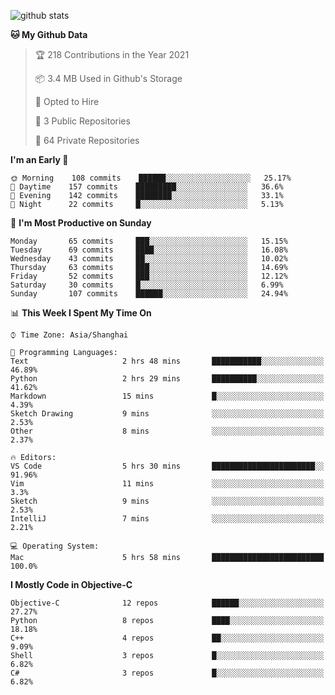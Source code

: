 
![github stats](https://github-readme-stats.vercel.app/api?username=ChesterYue&show_icons=true&count_private=true)

<!-- ![wakatime](https://github-readme-stats.vercel.app/api/wakatime?username=ChesterYue&layout=compact) -->

<!-- ![wakatime](https://github-readme-stats.vercel.app/api/top-langs/?username=ChesterYue&layout=compact) -->

<!--START_SECTION:waka-->
**🐱 My Github Data** 

> 🏆 218 Contributions in the Year 2021
 > 
> 📦 3.4 MB Used in Github's Storage 
 > 
> 💼 Opted to Hire
 > 
> 📜 3 Public Repositories 
 > 
> 🔑 64 Private Repositories  
 > 
**I'm an Early 🐤** 

```text
🌞 Morning    108 commits    ██████░░░░░░░░░░░░░░░░░░░   25.17% 
🌆 Daytime    157 commits    █████████░░░░░░░░░░░░░░░░   36.6% 
🌃 Evening    142 commits    ████████░░░░░░░░░░░░░░░░░   33.1% 
🌙 Night      22 commits     █░░░░░░░░░░░░░░░░░░░░░░░░   5.13%

```
📅 **I'm Most Productive on Sunday** 

```text
Monday       65 commits     ███░░░░░░░░░░░░░░░░░░░░░░   15.15% 
Tuesday      69 commits     ████░░░░░░░░░░░░░░░░░░░░░   16.08% 
Wednesday    43 commits     ██░░░░░░░░░░░░░░░░░░░░░░░   10.02% 
Thursday     63 commits     ███░░░░░░░░░░░░░░░░░░░░░░   14.69% 
Friday       52 commits     ███░░░░░░░░░░░░░░░░░░░░░░   12.12% 
Saturday     30 commits     █░░░░░░░░░░░░░░░░░░░░░░░░   6.99% 
Sunday       107 commits    ██████░░░░░░░░░░░░░░░░░░░   24.94%

```


📊 **This Week I Spent My Time On** 

```text
⌚︎ Time Zone: Asia/Shanghai

💬 Programming Languages: 
Text                     2 hrs 48 mins       ███████████░░░░░░░░░░░░░░   46.89% 
Python                   2 hrs 29 mins       ██████████░░░░░░░░░░░░░░░   41.62% 
Markdown                 15 mins             █░░░░░░░░░░░░░░░░░░░░░░░░   4.39% 
Sketch Drawing           9 mins              ░░░░░░░░░░░░░░░░░░░░░░░░░   2.53% 
Other                    8 mins              ░░░░░░░░░░░░░░░░░░░░░░░░░   2.37%

🔥 Editors: 
VS Code                  5 hrs 30 mins       ███████████████████████░░   91.96% 
Vim                      11 mins             ░░░░░░░░░░░░░░░░░░░░░░░░░   3.3% 
Sketch                   9 mins              ░░░░░░░░░░░░░░░░░░░░░░░░░   2.53% 
IntelliJ                 7 mins              ░░░░░░░░░░░░░░░░░░░░░░░░░   2.21%

💻 Operating System: 
Mac                      5 hrs 58 mins       █████████████████████████   100.0%

```

**I Mostly Code in Objective-C** 

```text
Objective-C              12 repos            ██████░░░░░░░░░░░░░░░░░░░   27.27% 
Python                   8 repos             ████░░░░░░░░░░░░░░░░░░░░░   18.18% 
C++                      4 repos             ██░░░░░░░░░░░░░░░░░░░░░░░   9.09% 
Shell                    3 repos             █░░░░░░░░░░░░░░░░░░░░░░░░   6.82% 
C#                       3 repos             █░░░░░░░░░░░░░░░░░░░░░░░░   6.82%

```



<!--END_SECTION:waka-->